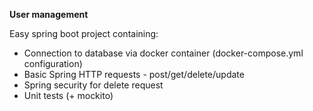 **User management**

Easy spring boot project containing:
- Connection to database via docker container (docker-compose.yml configuration)
- Basic Spring HTTP requests - post/get/delete/update
- Spring security for delete request
- Unit tests (+ mockito)